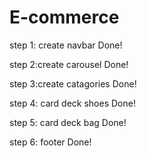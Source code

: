 # E-commerce

step 1: create navbar Done!

step 2:create carousel Done!

step 3:create catagories Done!

step 4: card deck shoes Done!

step 5: card deck bag Done!

step 6: footer  Done!
